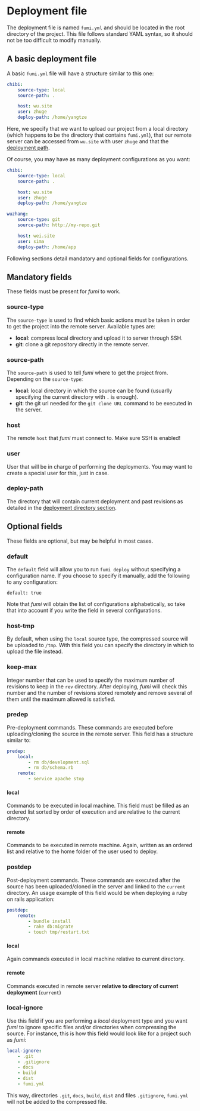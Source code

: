 # Deployment file

The deployment file is named `fumi.yml` and should be located in the root directory of the project. This file follows standard YAML syntax, so it should not be too difficult to modify manually.

## A basic deployment file

A basic `fumi.yml` file will have a structure similar to this one:

```yaml
chibi:
    source-type: local
    source-path: .

    host: wu.site
    user: zhuge
    deploy-path: /home/yangtze
```

Here, we specify that we want to upload our project from a local directory (which happens to be the directory that contains `fumi.yml`), that our remote server can be accessed from `wu.site` with user `zhuge` and that the [deployment path](quickstart.md#the-deployment-directory).

Of course, you may have as many deployment configurations as you want:

```yaml
chibi:
    source-type: local
    source-path: .

    host: wu.site
    user: zhuge
    deploy-path: /home/yangtze

wuzhang:
    source-type: git
    source-path: http://my-repo.git

    host: wei.site
    user: sima
    deploy-path: /home/app
```

Following sections detail mandatory and optional fields for configurations.

## Mandatory fields

These fields must be present for *fumi* to work.

### source-type

The `source-type` is used to find which basic actions must be taken in order to get the project into the remote server. Available types are:

- **local**: compress local directory and upload it to server through SSH.
- **git**: clone a git repository directly in the remote server.

### source-path

The `source-path` is used to tell *fumi* where to get the project from. Depending on the `source-type`:

- **local**: local directory in which the source can be found (usuarlly specifying the current directory with `.` is enough).
- **git**: the git url needed for the `git clone URL` command to be executed in the server.

### host

The remote `host` that *fumi* must connect to. Make sure SSH is enabled!

### user

User that will be in charge of performing the deployments. You may want to create a special user for this, just in case.

### deploy-path

The directory that will contain current deployment and past revisions as detailed in the [deployment directory section](quickstart.md#the-deployment-directory).

## Optional fields

These fields are optional, but may be helpful in most cases.

### default

The `default` field will allow you to run `fumi deploy` without specifying a configuration name. If you choose to specify it manually, add the following to any configuration:

    default: true

Note that *fumi* will obtain the list of configurations alphabetically, so take that into account if you write the field in several configurations.

### host-tmp

By default, when using the `local` source type, the compressed source will be uploaded to `/tmp`. With this field you can specify the directory in which to upload the file instead.

### keep-max

Integer number that can be used to specify the maximum number of revisions to keep in the `rev` directory. After deploying, *fumi* will check this number and the number of revisions stored remotely and remove several of them until the maximum allowed is satisfied.

### predep

Pre-deployment commands. These commands are executed before uploading/cloning the source in the remote server. This field has a structure similar to:

```yaml
predep:
    local:
        - rm db/development.sql
        - rm db/schema.rb
    remote:
        - service apache stop
```

#### local

Commands to be executed in local machine. This field must be filled as an ordered list sorted by order of execution and are relative to the current directory.

#### remote

Commands to be executed in remote machine. Again, written as an ordered list and relative to the home folder of the user used to deploy.

### postdep

Post-deployment commands. These commands are executed after the source has been uploaded/cloned in the server and linked to the `current` directory. An usage example of this field would be when deploying a ruby on rails application:

```yaml
postdep:
    remote:
        - bundle install
        - rake db:migrate
        - touch tmp/restart.txt
```

#### local

Again commands executed in local machine relative to current directory.

#### remote

Commands executed in remote server **relative to directory of current deployment** (`current`)

### local-ignore

Use this field if you are performing a *local* deployment type and you want *fumi* to ignore specific files and/or directories when compressing the source. For instance, this is how this field would look like for a project such as *fumi*:

```yaml
local-ignore:
    - .git
    - .gitignore
    - docs
    - build
    - dist
    - fumi.yml
```

This way, directories `.git`, `docs`, `build`, `dist` and  files `.gitignore`, `fumi.yml` will not be added to the compressed file.

